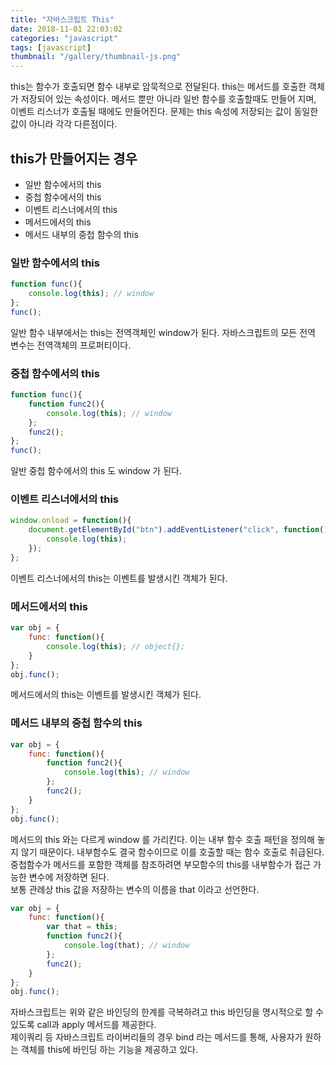 ```yaml
---
title: "자바스크립트 This"
date: 2018-11-01 22:03:02
categories: "javascript"
tags: [javascript]
thumbnail: "/gallery/thumbnail-js.png"
---
```


this는 함수가 호출되면 함수 내부로 암묵적으로 전달된다. this는 메서드를 호출한 객체가 저장되어 있는 속성이다. 메서드 뿐만 아니라 일반 함수를 호출할때도 만들어 지며, 이벤트 리스너가 호출될 때에도 만들어진다. 문제는 this 속성에 저장되는 값이 동일한 값이 아니라 각각 다른점이다.

<!-- more -->

## this가 만들어지는 경우

* 일반 함수에서의 this
* 중첩 함수에서의 this
* 이벤트 리스너에서의 this
* 메서드에서의 this
* 메서드 내부의 중첩 함수의 this

### 일반 함수에서의 this 

```javascript
function func(){
    console.log(this); // window
};
func();
```

일반 함수 내부에서는 this는 전역객체인 window가 된다. 자바스크립트의 모든 전역 변수는 전역객체의 프로퍼티이다.

### 중첩 함수에서의 this

```javascript
function func(){
    function func2(){
        console.log(this); // window
    };
    func2();
};
func();
```

일반 중첩 함수에서의 this 도 window 가 된다.

### 이벤트 리스너에서의 this 

```javascript
window.onload = function(){
    document.getElementById("btn").addEventListener("click", function(){
        console.log(this);
    });
};
```

이벤트 리스너에서의 this는 이벤트를 발생시킨 객체가 된다.

### 메서드에서의 this

```javascript
var obj = {
    func: function(){
        console.log(this); // object{};
    }
};
obj.func();
```

메서드에서의 this는 이벤트를 발생시킨 객체가 된다.

### 메서드 내부의 중첩 함수의 this

```javascript
var obj = {
    func: function(){
        function func2(){
            console.log(this); // window
        };
        func2();
    }
};
obj.func();
```

메서드의 this 와는 다르게 window 를 가리킨다. 이는 내부 함수 호출 패턴을 정의해 놓지 않기 때문이다. 내부함수도 결국 함수이므로 이를 호출할 때는 함수 호출로 취급된다.  
중첩함수가 메서드를 포함한 객체를 참조하려면 부모함수의 this를 내부함수가 접근 가능한 변수에 저장하면 된다.  
보통 관례상 this 값을 저장하는 변수의 이름을 that 이라고 선언한다.

```javascript
var obj = {
    func: function(){
        var that = this;
        function func2(){
            console.log(that); // window
        };
        func2();
    }
};
obj.func();
```

자바스크립트는 위와 같은 바인딩의 한계를 극복하려고 this 바인딩을 명시적으로 할 수 있도록 call과 apply 메서드를 제공한다.  
제이쿼리 등 자바스크립트 라이버리들의 경우 bind 라는 메서드를 통해, 사용자가 원하는 객체를 this에 바인딩 하는 기능을 제공하고 있다.
